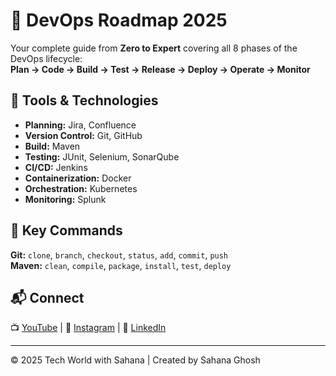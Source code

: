 # 🚀 DevOps Roadmap 2025

Your complete guide from **Zero to Expert** covering all 8 phases of the DevOps lifecycle:  
**Plan → Code → Build → Test → Release → Deploy → Operate → Monitor**

## 📌 Tools & Technologies
- **Planning:** Jira, Confluence  
- **Version Control:** Git, GitHub  
- **Build:** Maven  
- **Testing:** JUnit, Selenium, SonarQube  
- **CI/CD:** Jenkins  
- **Containerization:** Docker  
- **Orchestration:** Kubernetes  
- **Monitoring:** Splunk  

## 🐳 Key Commands
**Git:** `clone`, `branch`, `checkout`, `status`, `add`, `commit`, `push`  
**Maven:** `clean`, `compile`, `package`, `install`, `test`, `deploy`  

## 📬 Connect
📺 [YouTube](https://youtube.com) | 📸 [Instagram](https://instagram.com) | 💼 [LinkedIn](https://linkedin.com)

---

© 2025 Tech World with Sahana | Created by Sahana Ghosh
